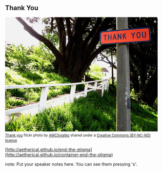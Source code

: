 ##  Thank You

<a title="Thank you" href="https://flickr.com/photos/49333775@N00/5103913483"><img src="resources/images/5103913483_a1dfe250b2.jpg" /></a><br /><small><a title="Thank you" href="https://flickr.com/photos/49333775@N00/5103913483">Thank you</a> flickr photo by <a href="https://flickr.com/people/49333775@N00">AMCSviatko</a> shared under a <a href="https://creativecommons.org/licenses/by-nc-nd/2.0/">Creative Commons (BY-NC-ND) license</a> </small>

[http://aetherical.github.io/end-the-stigma](http://aetherical.github.io/container-end-the-stigma)


note:
    Put your speaker notes here.
    You can see them pressing 's'.
